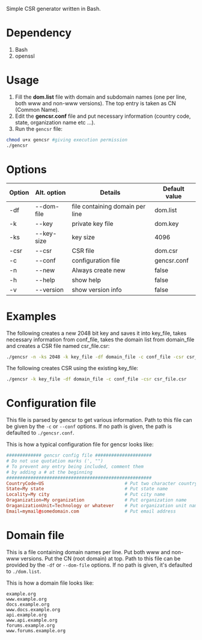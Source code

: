 Simple CSR generator written in Bash.

# Dependency

1. Bash
2. openssl

# Usage

1. Fill the **dom.list** file with domain and subdomain names (one per line, both www and non-www versions). The top entry is taken as CN (Common Name).
2. Edit the **gencsr.conf** file and put necessary information (country code, state, organization name etc ...).
3. Run the `gencsr` file:

```sh
chmod u+x gencsr #giving execution permission
./gencsr
```

# Options

Option | Alt. option | Details | Default value
------ | ----------- | ------- | --------------
  -df  | --dom-file | file containing domain per line | dom.list
  -k   | --key      | private key file | dom.key
  -ks  | --key-size | key size | 4096
  -csr | --csr      | CSR file | dom.csr
  -c   | --conf     | configuration file | gencsr.conf
  -n   | --new      | Always create new | false
  -h   | --help     | show help | false
  -v   | --version  | show version info | false
  
# Examples

The following creates a new 2048 bit key and saves it into key\_file, takes necessary information from conf\_file, takes the domain list from domain\_file and creates a CSR file named csr\_file.csr:

```sh
./gencsr -n -ks 2048 -k key_file -df domain_file -c conf_file -csr csr_file.csr
```

The following creates CSR using the existing key_file:

```sh
./gencsr -k key_file -df domain_file -c conf_file -csr csr_file.csr
```
# Configuration file
This file is parsed by gencsr to get various information. Path to this file can be given by the `-c` or `--conf` options. If no path is given, the path is defaulted to `./gencsr.conf`.

This is how a typical configuration file for gencsr looks like:

```conf
############# gencsr config file #####################
# Do not use quotation marks (', "")
# To prevent any entry being included, comment them
# by adding a # at the beginning
######################################################
CountryCode=US                              # Put two character country code
State=My state                              # Put state name
Locality=My city                            # Put city name
Oraganization=My organization               # Put organization name
OraganizationUnit=Technology or whatever    # Put organization unit name
Email=mymail@somedomain.com                 # Put email address
```

# Domain file
This is a file containing domain names per line. Put both www and non-www versions. Put the CN (root domain) at top. Path to this file can be provided by the `-df` or `--dom-file` options. If no path is given, it's defaulted to `./dom.list`.

This is how a domain file looks like:

```
example.org
www.example.org
docs.example.org
www.docs.example.org
api.example.org
www.api.example.org
forums.example.org
www.forums.example.org
```

